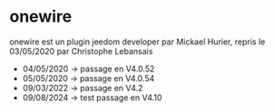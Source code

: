 # onewire
 
onewire est un plugin jeedom developer par Mickael Hurier, repris le 03/05/2020 par Christophe Lebansais

- 04/05/2020 -> passage en V4.0.52
- 05/05/2020 -> passage en V4.0.54
- 09/03/2022 -> passage en V4.2
- 09/08/2024 -> test passage en V4.10
